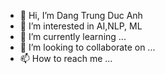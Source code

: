 - 👋 Hi, I’m Dang Trung Duc Anh
- 👀 I’m interested in AI,NLP, ML
- 🌱 I’m currently learning ...
- 💞️ I’m looking to collaborate on ...
- 📫 How to reach me ...

<!---
ducanhdt/ducanhdt is a ✨ special ✨ repository because its `README.md` (this file) appears on your GitHub profile.
You can click the Preview link to take a look at your changes.
--->
